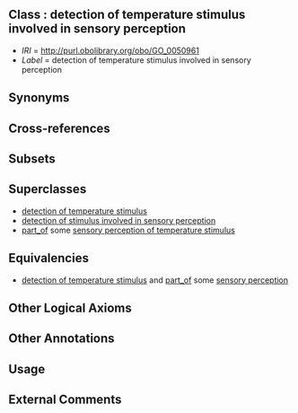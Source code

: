 
## Class : detection of temperature stimulus involved in sensory perception

 * *IRI* = http://purl.obolibrary.org/obo/GO_0050961
 * *Label* = detection of temperature stimulus involved in sensory perception

## Synonyms


## Cross-references


## Subsets


## Superclasses

 * [detection of temperature stimulus](../../GO/48/GO_0016048.md)
 * [detection of stimulus involved in sensory perception](../../GO/06/GO_0050906.md)
 * [part_of](../../BFO/50/BFO_0000050.md) some [sensory perception of temperature stimulus](../../GO/51/GO_0050951.md)

## Equivalencies

 * [detection of temperature stimulus](../../GO/48/GO_0016048.md) and [part_of](../../BFO/50/BFO_0000050.md) some [sensory perception](../../GO/00/GO_0007600.md)

## Other Logical Axioms


## Other Annotations


## Usage


## External Comments

